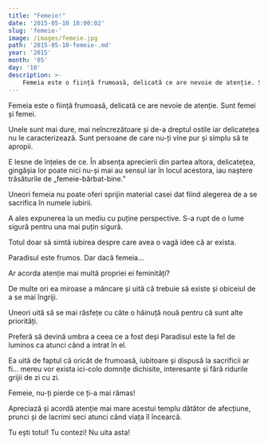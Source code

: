 ```yaml
---
title: "Femeie!"
date: '2015-05-10 18:00:02'
slug: 'femeie-'
image: /images/femeie.jpg
path: '2015-05-10-femeie-.md'
year: '2015'
month: '05'
day: '10'
description: >-
    Femeia este o ființă frumoasă, delicată ce are nevoie de atenție. Sunt femei și femei.Unele sunt mai dure, mai neîncrezătoare și de-a dreptul ostile iar delicatețea nu le caracterizează. Sunt persoan
---
```

<div class="kg-card-markdown"><p>Femeia este o ființă frumoasă, delicată ce are nevoie de atenție. Sunt femei și femei.</p>
<p>Unele sunt mai dure, mai neîncrezătoare și de-a dreptul ostile iar delicatețea nu le caracterizează. Sunt persoane de care nu-ți vine pur și simplu să te apropii.</p>
<p>E lesne de înțeles de ce. În absența aprecierii din partea altora, delicatețea, gingășia lor poate nici nu-și mai au sensul iar în locul acestora, iau naștere trăsăturile de „femeie-bărbat-bine.”</p>
<p>Uneori femeia nu poate oferi sprijin material casei dat fiind alegerea de a se sacrifica în numele iubirii.</p>
<p>A ales expunerea la un mediu cu puține perspective. S-a rupt de o lume sigură pentru una mai puțin sigură.</p>
<p>Totul doar să simtă iubirea despre care avea o vagă idee că ar exista.</p>
<p>Paradisul este frumos. Dar dacă femeia…</p>
<p>Ar acorda atenție mai multă propriei ei feminități?</p>
<p>De multe ori ea miroase a mâncare și uită că trebuie să existe și obiceiul de a se mai îngriji.</p>
<p>Uneori uită să se mai răsfețe cu câte o hăinuță nouă pentru că sunt alte priorități.</p>
<p>Preferă să devină umbra a ceea ce a fost deși Paradisul este la fel de luminos ca atunci când a intrat în el.</p>
<p>Ea uită de faptul că oricât de frumoasă, iubitoare și dispusă la sacrificii ar fi… mereu vor exista ici-colo domnițe dichisite, interesante și fără ridurile grijii de zi cu zi.</p>
<p>Femeie, nu-ți pierde ce ți-a mai rămas!</p>
<p> Apreciază și acordă atenție mai mare acestui templu dătător de afecțiune, prunci și de lacrimi seci atunci când viața îl încearcă.</p>
<p>Tu ești totul! Tu contezi! Nu uita asta!</p>
<p> </p>
</div>
    